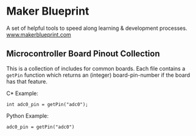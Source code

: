 Maker Blueprint
===============
A set of helpful tools to speed along learning & development processes.
www.makerblueprint.com

Microcontroller Board Pinout Collection
---------------------------------------
This is a collection of includes for common boards. Each file contains a `getPin`
function which returns an (integer) board-pin-number if the board has that feature.

C* Example:
```
int adc0_pin = getPin("adc0");
```

Python Example:
```
adc0_pin = getPin("adc0")
```
